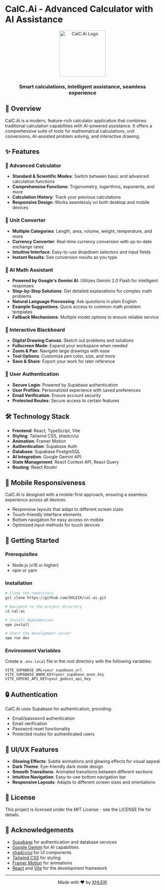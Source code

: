 # CalC.Ai - Advanced Calculator with AI Assistance

<div align="center">
  <img src="C:\Users\ASUS\Desktop\Cal-Ai\cal-ai\public\favicon-32x32.png" alt="CalC.Ai Logo" width="150" />
  <h3>Smart calculations, intelligent assistance, seamless experience</h3>
</div>

## 🌟 Overview

CalC.Ai is a modern, feature-rich calculator application that combines traditional calculation capabilities with AI-powered assistance. It offers a comprehensive suite of tools for mathematical calculations, unit conversions, AI-assisted problem solving, and interactive drawing.

## ✨ Features

### 🧮 Advanced Calculator
- **Standard & Scientific Modes**: Switch between basic and advanced calculation functions
- **Comprehensive Functions**: Trigonometry, logarithms, exponents, and more
- **Calculation History**: Track your previous calculations
- **Responsive Design**: Works seamlessly on both desktop and mobile devices

### 🔄 Unit Converter
- **Multiple Categories**: Length, area, volume, weight, temperature, and more
- **Currency Converter**: Real-time currency conversion with up-to-date exchange rates
- **Intuitive Interface**: Easy-to-use dropdown selectors and input fields
- **Instant Results**: See conversion results as you type

### 🤖 AI Math Assistant
- **Powered by Google's Gemini AI**: Utilizes Gemini 2.0 Flash for intelligent responses
- **Step-by-Step Solutions**: Get detailed explanations for complex math problems
- **Natural Language Processing**: Ask questions in plain English
- **Example Suggestions**: Quick access to common math problem templates
- **Fallback Mechanisms**: Multiple model options to ensure reliable service

### 🎨 Interactive Blackboard
- **Digital Drawing Canvas**: Sketch out problems and solutions
- **Fullscreen Mode**: Expand your workspace when needed
- **Zoom & Pan**: Navigate large drawings with ease
- **Tool Options**: Customize pen color, size, and more
- **Save & Share**: Export your work for later reference

### 👤 User Authentication
- **Secure Login**: Powered by Supabase authentication
- **User Profiles**: Personalized experience with saved preferences
- **Email Verification**: Ensure account security
- **Protected Routes**: Secure access to certain features

## 🛠️ Technology Stack

- **Frontend**: React, TypeScript, Vite
- **Styling**: Tailwind CSS, shadcn/ui
- **Animation**: Framer Motion
- **Authentication**: Supabase Auth
- **Database**: Supabase PostgreSQL
- **AI Integration**: Google Gemini API
- **State Management**: React Context API, React Query
- **Routing**: React Router

## 📱 Mobile Responsiveness

CalC.Ai is designed with a mobile-first approach, ensuring a seamless experience across all devices:
- Responsive layouts that adapt to different screen sizes
- Touch-friendly interface elements
- Bottom navigation for easy access on mobile
- Optimized input methods for touch devices

## 🚀 Getting Started

### Prerequisites
- Node.js (v16 or higher)
- npm or yarn

### Installation

```bash
# Clone the repository
git clone https://github.com/XHLEIK/cal-ai.git

# Navigate to the project directory
cd cal-ai

# Install dependencies
npm install

# Start the development server
npm run dev
```

### Environment Variables

Create a `.env.local` file in the root directory with the following variables:

```
VITE_SUPABASE_URL=your_supabase_url
VITE_SUPABASE_ANON_KEY=your_supabase_anon_key
VITE_GEMINI_API_KEY=your_gemini_api_key
```

## 🔒 Authentication

CalC.Ai uses Supabase for authentication, providing:
- Email/password authentication
- Email verification
- Password reset functionality
- Protected routes for authenticated users

## 🎨 UI/UX Features

- **Glowing Effects**: Subtle animations and glowing effects for visual appeal
- **Dark Theme**: Eye-friendly dark mode design
- **Smooth Transitions**: Animated transitions between different sections
- **Intuitive Navigation**: Easy-to-use bottom navigation bar
- **Responsive Layouts**: Adapts to different screen sizes and orientations

## 📝 License

This project is licensed under the MIT License - see the LICENSE file for details.

## 🙏 Acknowledgements

- [Supabase](https://supabase.io/) for authentication and database services
- [Google Gemini](https://ai.google.dev/) for AI capabilities
- [shadcn/ui](https://ui.shadcn.com/) for UI components
- [Tailwind CSS](https://tailwindcss.com/) for styling
- [Framer Motion](https://www.framer.com/motion/) for animations
- [React](https://reactjs.org/) and [Vite](https://vitejs.dev/) for the development framework

---

<div align="center">
  <p>Made with ❤️ by <a href="https://github.com/XHLEIK">XHLEIK</a></p>
</div>
